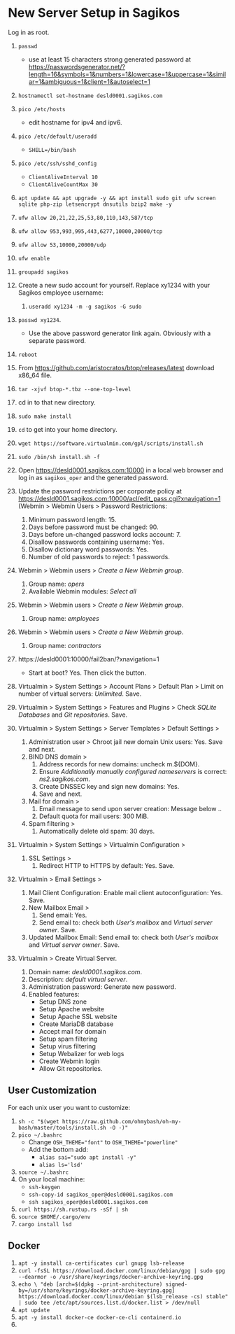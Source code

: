 # New Server Setup in Sagikos
Log in as root.
1. ``passwd``
      * use at least 15 characters strong generated password at https://passwordsgenerator.net/?length=16&symbols=1&numbers=1&lowercase=1&uppercase=1&similar=1&ambiguous=1&client=1&autoselect=1

1. ``hostnamectl set-hostname desld0001.sagikos.com``
1. ``pico /etc/hosts``
      * edit hostname for ipv4 and ipv6.     
1. ``pico /etc/default/useradd``
      * ``SHELL=/bin/bash``
1. ``pico /etc/ssh/sshd_config``
      * ``ClientAliveInterval 10``
      * ``ClientAliveCountMax 30``
3. ``apt update && apt upgrade -y && apt install sudo git ufw screen sqlite php-zip letsencrypt dnsutils bzip2 make -y``
13. ``ufw allow 20,21,22,25,53,80,110,143,587/tcp``
14. ``ufw allow 953,993,995,443,6277,10000,20000/tcp``
15. ``ufw allow 53,10000,20000/udp``
16. ``ufw enable``
17. ``groupadd sagikos``
18. Create a new sudo account for yourself. Replace xy1234 with your Sagikos employee username:
     1. ``useradd xy1234 -m -g sagikos -G sudo``
21. ``passwd xy1234``. 
      * Use the above password generator link again. Obviously with a separate password.
23. ``reboot``
24. From https://github.com/aristocratos/btop/releases/latest download x86_64 file.
25. ``tar -xjvf btop-*.tbz --one-top-level``
26. cd in to that new directory.
27. ``sudo make install``
28. ``cd`` to get into your home directory.
29. ``wget https://software.virtualmin.com/gpl/scripts/install.sh``
30. ``sudo /bin/sh install.sh -f``
31. Open https://desld0001.sagikos.com:10000 in a local web browser and log in as ``sagikos_oper`` and the generated password.
32. Update the password restrictions per corporate policy at https://desld0001.sagikos.com:10000/acl/edit_pass.cgi?xnavigation=1 (Webmin > Webmin Users > Password Restrictions:
     1.  Minimum password length: 15.
     2.  Days before password must be changed: 90.
     3.  Days before un-changed password locks account: 7.
     4.  Disallow passwords containing username: Yes.
     5.  Disallow dictionary word passwords: Yes.
     6.  Number of old passwords to reject: 1 passwords.
33. Webmin > Webmin users > *Create a New Webmin group*.
     1. Group name: *opers*
     2. Available Webmin modules: *Select all*
34. Webmin > Webmin users > *Create a New Webmin group*.
     1. Group name: *employees*
35. Webmin > Webmin users > *Create a New Webmin group*.
     1. Group name: *contractors*
36. https://desld0001:10000/fail2ban/?xnavigation=1
     * Start at boot? Yes. Then click the button.
37. Virtualmin > System Settings > Account Plans > Default Plan > Limit on number of virtual servers: *Unlimited*. Save.
38. Virtualmin > System Settings > Features and Plugins > Check *SQLite Databases* and *Git repositories*. Save.
39. Virtualmin > System Settings > Server Templates > Default Settings > 
     1. Administration user > Chroot jail new domain Unix users: Yes. Save and next.
     2. BIND DNS domain > 
          1. Address records for new domains: uncheck m.${DOM}.
          2. Ensure *Additionally manually configured nameservers* is correct: *ns2.sagikos.com*.
          3. Create DNSSEC key and sign new domains: Yes. 
          4. Save and next.
     3. Mail for domain >
          1. Email message to send upon server creation: Message below ..
          2. Default quota for mail users: 300 MiB.
     4. Spam filtering >
          1. Automatically delete old spam: 30 days.
40. Virtualmin > System Settings > Virtualmin Configuration >
     1. SSL Settings >
          1. Redirect HTTP to HTTPS by default: Yes. Save.
41. Virtualmin > Email Settings > 
     1. Mail Client Configuration: Enable mail client autoconfiguration: Yes. Save.
     2. New Mailbox Email > 
          1. Send email: Yes.
          2. Send email to: check both *User's mailbox* and *Virtual server owner*. Save.
     3. Updated Mailbox Email: Send email to: check both *User's mailbox* and *Virtual server owner*. Save.

41. Virtualmin > Create Virtual Server.
     1. Domain name: *desld0001.sagikos.com*.
     2. Description: *default virtual server*.
     3. Administration password: Generate new password.
     4. Enabled features:
          * Setup DNS zone
          * Setup Apache website
          * Setup Apache SSL website
          * Create MariaDB database
          * Accept mail for domain
          * Setup spam filtering
          * Setup virus filtering
          * Setup Webalizer for web logs
          * Create Webmin login
          * Allow Git repositories.

## User Customization
For each unix user you want to customize:
1. ``sh -c "$(wget https://raw.github.com/ohmybash/oh-my-bash/master/tools/install.sh -O -)"``
1. ``pico ~/.bashrc``
     * Change ``OSH_THEME="font"`` to ``OSH_THEME="powerline"`` 
     * Add the bottom add:
          * ``alias sai="sudo apt install -y"``
          * ``alias ls='lsd'``
1. ``source ~/.bashrc``
24. On your local machine:
     * ``ssh-keygen``      
     * ``ssh-copy-id sagikos_oper@desld0001.sagikos.com``
     * ``ssh sagikos_oper@desld0001.sagikos.com``
30. ``curl https://sh.rustup.rs -sSf | sh``
31. ``source $HOME/.cargo/env``
32. ``cargo install lsd``

## Docker
1. ``apt -y install ca-certificates curl gnupg lsb-release``
2. ``curl -fsSL https://download.docker.com/linux/debian/gpg | sudo gpg --dearmor -o /usr/share/keyrings/docker-archive-keyring.gpg``
3. ``echo \
  "deb [arch=$(dpkg --print-architecture) signed-by=/usr/share/keyrings/docker-archive-keyring.gpg] https://download.docker.com/linux/debian $(lsb_release -cs) stable" | sudo tee /etc/apt/sources.list.d/docker.list > /dev/null``
4. ``apt update``
5. ``apt -y install docker-ce docker-ce-cli containerd.io``
6. 
